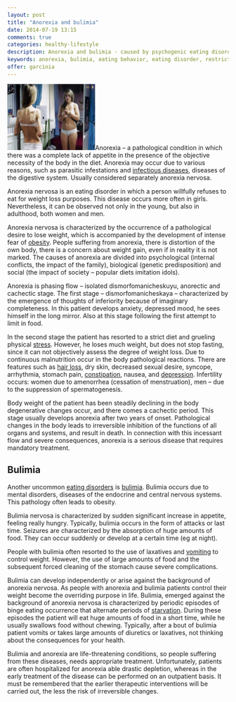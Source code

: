 ```yaml
---
layout: post
title: "Anorexia and bulimia"
date: 2014-07-19 13:15
comments: true
categories: healthy-lifestyle
description: Anorexia and bulimia - caused by psychogenic eating disorders - now are increasingly common among adolescents and young people.
keywords: anorexia, bulimia, eating behavior, eating disorder, restrictions on food, diet
offer: garcinia
---
```

<p><img class="left" src="/images/anorexia-and-bulimia/0.jpg" width="200" height="150" title="anorexia, bulimia, eating behavior, eating disorder, eating, restrictions on food, diet" alt="Anorexia and bulimia">Anorexia &ndash; a pathological condition in which there was a complete lack of appetite in the presence of the objective necessity of the body in the diet. Anorexia may occur due to various reasons, such as parasitic infestations and <a href="http://medusanews.com/diseases-and-conditions/infectious-diseases/" title="infectious diseases">infectious diseases</a>, diseases of the digestive system. Usually considered separately anorexia nervosa.</p>

<!--more-->


<p>Anorexia nervosa is an eating disorder in which a person willfully refuses to eat for weight loss purposes. This disease occurs more often in girls. Nevertheless, it can be observed not only in the young, but also in adulthood, both women and men.</p>

<p>Anorexia nervosa is characterized by the occurrence of a pathological desire to lose weight, which is accompanied by the development of intense fear of <a href="http://medusanews.com/diseases-and-conditions/dietology/obesity.html" title="obesity">obesity</a>. People suffering from anorexia, there is distortion of the own body, there is a concern about weight gain, even if in reality it is not marked. The causes of anorexia are divided into psychological (internal conflicts, the impact of the family), biological (genetic predisposition) and social (the impact of society &ndash; popular diets imitation idols).</p>

<p>Anorexia is phasing flow &ndash; isolated dismorfomanicheskuyu, anorectic and cachectic stage. The first stage &ndash; dismorfomanicheskaya &ndash; characterized by the emergence of thoughts of inferiority because of imaginary completeness. In this patient develops anxiety, depressed mood, he sees himself in the long mirror. Also at this stage following the first attempt to limit in food.</p>

<p>In the second stage the patient has resorted to a strict diet and grueling physical <a href="http://medusanews.com/diseases-and-conditions/psychology/stress.html" title="stress">stress</a>. However, he loses much weight, but does not stop fasting, since it can not objectively assess the degree of weight loss. Due to continuous malnutrition occur in the body pathological reactions. There are features such as <a href="http://medusanews.com/diseases-and-conditions/dermatology/hair-loss.html" title="hair loss">hair loss</a>, dry skin, decreased sexual desire, syncope, arrhythmia, stomach pain, <a href="http://medusanews.com/diseases-and-conditions/symptoms/constipation.html" title="constipation">constipation</a>, nausea, and <a href="http://medusanews.com/diseases-and-conditions/psychology/depression.html" title="depression">depression</a>. Infertility occurs: women due to amenorrhea (cessation of menstruation), men &ndash; due to the suppression of spermatogenesis.</p>

<p>Body weight of the patient has been steadily declining in the body degenerative changes occur, and there comes a cachectic period. This stage usually develops anorexia after two years of onset. Pathological changes in the body leads to irreversible inhibition of the functions of all organs and systems, and result in death. In connection with this incessant flow and severe consequences, anorexia is a serious disease that requires mandatory treatment.</p>

<h2>Bulimia</h2>

<p>Another uncommon <a href="http://medusanews.com/diseases-and-conditions/psychology/eating-disorders.html" title="eating disorders">eating disorders</a> is <a href="http://medusanews.com/diseases-and-conditions/psychology/bulimia.html" title="bulimia">bulimia</a>. Bulimia occurs due to mental disorders, diseases of the endocrine and central nervous systems. This pathology often leads to obesity.</p>

<p>Bulimia nervosa is characterized by sudden significant increase in appetite, feeling really hungry. Typically, bulimia occurs in the form of attacks or last time. Seizures are characterized by the absorption of huge amounts of food. They can occur suddenly or develop at a certain time (eg at night).</p>

<p>People with bulimia often resorted to the use of laxatives and <a href="http://medusanews.com/diseases-and-conditions/symptoms/vomiting.html" title="vomiting">vomiting</a> to control weight. However, the use of large amounts of food and the subsequent forced cleaning of the stomach cause severe complications.</p>

<p>Bulimia can develop independently or arise against the background of anorexia nervosa. As people with anorexia and bulimia patients control their weight become the overriding purpose in life. Bulimia, emerged against the background of anorexia nervosa is characterized by periodic episodes of binge eating occurrence that alternate periods of <a href="http://medusanews.com/diseases-and-conditions/dietology/starvation.html" title="starvation">starvation</a>. During these episodes the patient will eat huge amounts of food in a short time, while he usually swallows food without chewing. Typically, after a bout of bulimia patient vomits or takes large amounts of diuretics or laxatives, not thinking about the consequences for your health.</p>

<p>Bulimia and anorexia are life-threatening conditions, so people suffering from these diseases, needs appropriate treatment. Unfortunately, patients are often hospitalized for anorexia able drastic depletion, whereas in the early treatment of the disease can be performed on an outpatient basis. It must be remembered that the earlier therapeutic interventions will be carried out, the less the risk of irreversible changes.</p>
